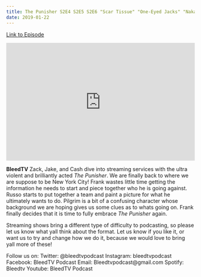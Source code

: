 ```yaml
---
title: The Punisher S2E4 S2E5 S2E6 "Scar Tissue" "One-Eyed Jacks" "Nakazat" by Netflix 
date: 2019-01-22
---
```


[Link to Episode](https://BleedTV.podbean.com/e/the-punisher-s2e4-s2e5-s2e6-scar-tissue-one-eyed-jacks-nakazat-by-netflix/)

<iframe src="https://www.podbean.com/media/player/xq2th-a55e00?from=site&vjs=1&skin=1&fonts=Helvetica&auto=0&download=1" height="315" width="100%" frameborder="0" scrolling="no" data-name="pb-iframe-player"></iframe>

<p><strong>BleedTV</strong> Zack, Jake, and Cash dive into streaming services with the ultra violent and brilliantly acted <em>The Punisher</em>. We are finally back to where we are suppose to be New York City! Frank wastes little time getting the information he needs to start and piece together who he is going against. Russo starts to put together a team and paint a picture for what he ultimately wants to do. Pilgrim is a bit of a confusing character whose background we are hoping gives us some clues as to whats going on. Frank finally decides that it is time to fully embrace <em>The Punisher </em>again.</p>
<p>Streaming shows bring a different type of difficulty to podcasting, so please let us know what yall think about the format. Let us know if you like it, or want us to try and change how we do it, because we would love to bring yall more of these!</p>
<p>Follow us on: Twitter: @bleedtvpodcast Instagram: bleedtvpodcast Facebook: BleedTV Podcast Email: Bleedtvpodcast@gmail.com Spotify: Bleedtv Youtube: BleedTV Podcast</p>